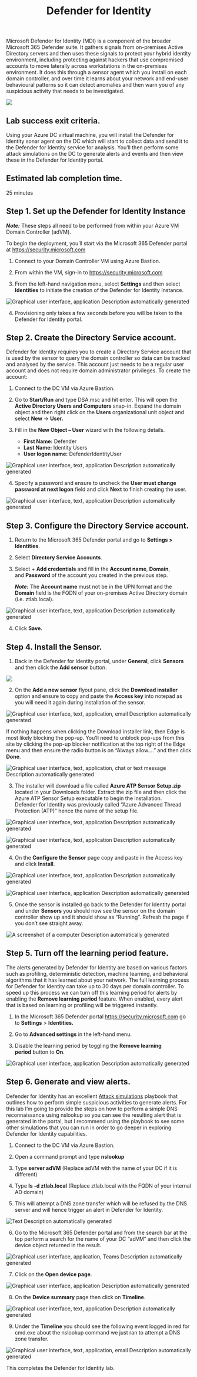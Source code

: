 ﻿---
id: defidentity
title: Defender for Identity 
sidebar_label: Defender for Identity
slug: /defidentity
---



Microsoft Defender for Identity (MDI) is a component of the broader Microsoft 365 Defender suite. It gathers signals from on-premises Active Directory servers and then uses these signals to protect your hybrid identity environment, including protecting against hackers that use compromised accounts to move laterally across workstations in the on-premises environment. It does this through a sensor agent which you install on each domain controller, and over time it learns about your network and end-user behavioural patterns so it can detect anomalies and then warn you of any suspicious activity that needs to be investigated.

![](img/defidentity.001.png)

## Lab success exit criteria. 
Using your Azure DC virtual machine, you will install the Defender for Identity sonar agent on the DC which will start to collect data and send it to the Defender for Identity service for analysis. You’ll then perform some attack simulations on the DC to generate alerts and events and then view these in the Defender for Identity portal.
## Estimated lab completion time.
25 minutes






## Step 1. Set up the Defender for Identity Instance
***Note:*** These steps all need to be performed from within your Azure VM Domain Controller (adVM).

To begin the deployment, you’ll start via the Microsoft 365 Defender portal at <https://security.microsoft.com>

1. Connect to your Domain Controller VM using Azure Bastion.

1. From within the VM, sign-in to <https://security.microsoft.com>
1. From the left-hand navigation menu, select **Settings** and then select **Identities** to initiate the creation of the Defender for Identity Instance.

![Graphical user interface, application  Description automatically generated](img/defidentity.002.png)

4. Provisioning only takes a few seconds before you will be taken to the Defender for Identity portal. 
## Step 2. Create the Directory Service account.
Defender for Identity requires you to create a Directory Service account that is used by the sensor to query the domain controller so data can be tracked and analysed by the service. This account just needs to be a regular user account and does not require domain administrator privileges. To create the account:

1. Connect to the DC VM via Azure Bastion.
1. Go to **Start/Run** and type DSA.msc and hit enter. This will open the **Active Directory Users and Computers** snap-in. Expand the domain object and then right click on the **Users** organizational unit object and select **New** → **User.**

1. Fill in the **New Object – User** wizard with the following details.

   - **First Name:** Defender
   - **Last Name:** Identity Users
   - **User logon name:** DefenderIdentityUser

![Graphical user interface, text, application  Description automatically generated](img/defidentity.003.png)

4. Specify a password and ensure to uncheck the **User must change password at next logon** field and click **Next** to finish creating the user.

![Graphical user interface, text, application  Description automatically generated](img/defidentity.004.png)

## Step 3. Configure the Directory Service account.
1. Return to the Microsoft 365 Defender portal and go to **Settings > Identities**.
1. Select **Directory Service Accounts**.
1. Select + **Add credentials** and fill in the **Account name**, **Domain**, and **Password** of the account you created in the previous step.

   ***Note:*** The **Account name** must not be in the UPN format and the **Domain** field is the FQDN of your on-premises Active Directory domain (i.e. ztlab.local).

![Graphical user interface, text, application  Description automatically generated](img/defidentity.005.png)

4. Click **Save.**

## Step 4. Install the Sensor.
1. Back in the Defender for Identity portal, under **General**, click **Sensors** and then click the **Add sensor** button.

![](img/defidentity.006.png)

2. On the **Add a new sensor** flyout pane, click the **Download installer** option and ensure to copy and paste the **Access key** into notepad as you will need it again during installation of the sensor.

![Graphical user interface, text, application, email  Description automatically generated](img/defidentity.007.png)

If nothing happens when clicking the Download installer link, then Edge is most likely blocking the pop-up. You’ll need to unblock pop-ups from this site by clicking the pop-up blocker notification at the top right of the Edge menu and then ensure the radio button is on “Always allow….” and then click **Done**.

![Graphical user interface, text, application, chat or text message  Description automatically generated](img/defidentity.008.png)

3. The installer will download a file called **Azure ATP Sensor Setup.zip** located in your Downloads folder. Extract the zip file and then click the Azure ATP Sensor Setup executable to begin the installation.   
Defender for Identity was previously called “Azure Advanced Thread Protection (ATP)” hence the name of the setup file.

![Graphical user interface, text, application Description automatically generated](img/defidentity.009.png)

![Graphical user interface, text, application Description automatically generated](img/defidentity.010.png)

4. On the **Configure the Sensor** page copy and paste in the Access key and click **Install**.

![Graphical user interface, text, application Description automatically generated](img/defidentity.011.png)

![Graphical user interface, application  Description automatically generated](img/defidentity.012.png)

5. Once the sensor is installed go back to the Defender for Identity portal and under **Sensors** you should now see the sensor on the domain controller show up and it should show as “Running”. Refresh the page if you don’t see straight away.

![A screenshot of a computer  Description automatically generated](img/defidentity.013.png)

## Step 5. Turn off the learning period feature.
The alerts generated by Defender for Identity are based on various factors such as profiling, deterministic detection, machine learning, and behavioral algorithms that it has learned about your network. The full learning process for Defender for Identity can take up to 30 days per domain controller. To speed up this process we can turn off this learning period for alerts by enabling the **Remove learning period** feature. When enabled, every alert that is based on learning or profiling will be triggered instantly.

1. In the Microsoft 365 Defender portal <https://security.microsoft.com> go to **Settings** > **Identities.** 

1. Go to **Advanced settings** in the left-hand menu.
1. Disable the learning period by toggling the **Remove learning period** button to **On**.

![Graphical user interface, application  Description automatically generated](img/defidentity.014.png)
## Step 6. Generate and view alerts.
Defender for Identity has an excellent [Attack simulations](https://learn.microsoft.com/en-us/defender-for-identity/playbooks) playbook that outlines how to perform simple suspicious activities to generate alerts. For this lab I’m going to provide the steps on how to perform a simple DNS reconnaissance using nslookup so you can see the resulting alert that is generated in the portal, but I recommend using the playbook to see some other simulations that you can run in order to go deeper in exploring Defender for Identity capabilities.

1. Connect to the DC VM via Azure Bastion.

1. Open a command prompt and type **nslookup**
1. Type **server adVM** (Replace adVM with the name of your DC if it is different)
1. Type **ls -d ztlab.local** (Replace ztlab.local with the FQDN of your internal AD domain)
1. This will attempt a DNS zone transfer which will be refused by the DNS server and will hence trigger an alert in Defender for Identity.

![Text  Description automatically generated](img/defidentity.015.png)

6. Go to the Microsoft 365 Defender portal and from the search bar at the top perform a search for the name of your DC “adVM” and then click the device object returned in the result.

![Graphical user interface, application, Teams  Description automatically generated](img/defidentity.016.png)

7. Click on the **Open device page**. 

![Graphical user interface, application  Description automatically generated](img/defidentity.017.png)

8. On the **Device summary** page then click on **Timeline**.

![Graphical user interface, text, application  Description automatically generated](img/defidentity.018.png)

9. Under the **Timeline** you should see the following event logged in red for cmd.exe about the nslookup command we just ran to attempt a DNS zone transfer.

![Graphical user interface, text, application, email  Description automatically generated](img/defidentity.019.png)

This completes the Defender for Identity lab.
